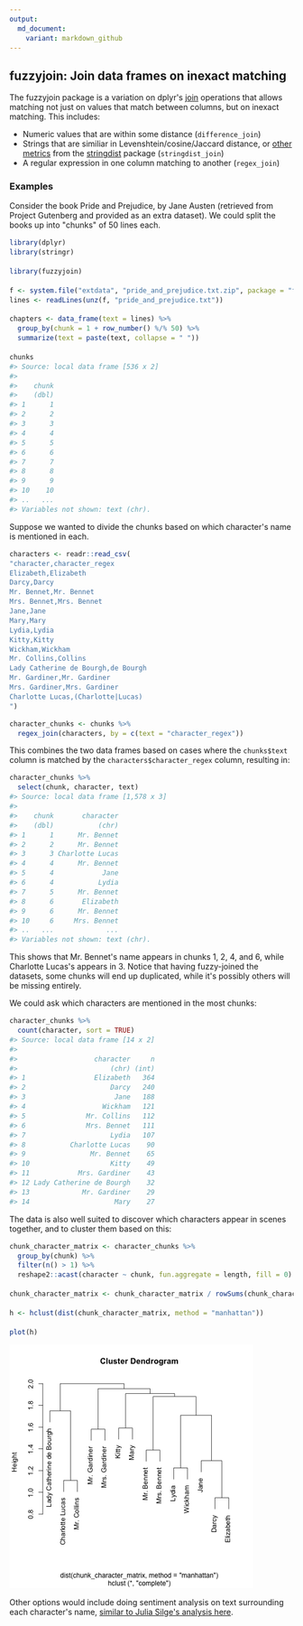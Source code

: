 ```yaml
---
output:
  md_document:
    variant: markdown_github
---
```


<!-- README.md is generated from README.Rmd. Please edit that file -->



fuzzyjoin: Join data frames on inexact matching
------------------

The fuzzyjoin package is a variation on dplyr's [join](http://www.inside-r.org/node/230646) operations that allows matching not just on values that match between columns, but on inexact matching. This includes:

* Numeric values that are within some distance (`difference_join`)
* Strings that are similiar in Levenshtein/cosine/Jaccard distance, or [other metrics](http://finzi.psych.upenn.edu/library/stringdist/html/stringdist-metrics.html) from the [stringdist](https://cran.r-project.org/web/packages/stringdist/index.html) package (`stringdist_join`)
* A regular expression in one column matching to another (`regex_join`)

### Examples

Consider the book Pride and Prejudice, by Jane Austen (retrieved from Project Gutenberg and provided as an extra dataset). We could split the books up into "chunks" of 50 lines each.


```r
library(dplyr)
library(stringr)

library(fuzzyjoin)

f <- system.file("extdata", "pride_and_prejudice.txt.zip", package = "fuzzyjoin")
lines <- readLines(unz(f, "pride_and_prejudice.txt"))

chapters <- data_frame(text = lines) %>%
  group_by(chunk = 1 + row_number() %/% 50) %>%
  summarize(text = paste(text, collapse = " "))

chunks
#> Source: local data frame [536 x 2]
#> 
#>    chunk
#>    (dbl)
#> 1      1
#> 2      2
#> 3      3
#> 4      4
#> 5      5
#> 6      6
#> 7      7
#> 8      8
#> 9      9
#> 10    10
#> ..   ...
#> Variables not shown: text (chr).
```

Suppose we wanted to divide the chunks based on which character's name is mentioned in each.


```r
characters <- readr::read_csv(
"character,character_regex
Elizabeth,Elizabeth
Darcy,Darcy
Mr. Bennet,Mr. Bennet
Mrs. Bennet,Mrs. Bennet
Jane,Jane
Mary,Mary
Lydia,Lydia
Kitty,Kitty
Wickham,Wickham
Mr. Collins,Collins
Lady Catherine de Bourgh,de Bourgh
Mr. Gardiner,Mr. Gardiner
Mrs. Gardiner,Mrs. Gardiner
Charlotte Lucas,(Charlotte|Lucas)
")
```


```r
character_chunks <- chunks %>%
  regex_join(characters, by = c(text = "character_regex"))
```

This combines the two data frames based on cases where the `chunks$text` column is matched by the `characters$character_regex` column, resulting in:


```r
character_chunks %>%
  select(chunk, character, text)
#> Source: local data frame [1,578 x 3]
#> 
#>    chunk       character
#>    (dbl)           (chr)
#> 1      1      Mr. Bennet
#> 2      2      Mr. Bennet
#> 3      3 Charlotte Lucas
#> 4      4      Mr. Bennet
#> 5      4            Jane
#> 6      4           Lydia
#> 7      5      Mr. Bennet
#> 8      6       Elizabeth
#> 9      6      Mr. Bennet
#> 10     6     Mrs. Bennet
#> ..   ...             ...
#> Variables not shown: text (chr).
```

This shows that Mr. Bennet's name appears in chunks 1, 2, 4, and 6, while Charlotte Lucas's appears in 3. Notice that having fuzzy-joined the datasets, some chunks will end up duplicated, while it's possibly others will be missing entirely.

We could ask which characters are mentioned in the most chunks:


```r
character_chunks %>%
  count(character, sort = TRUE)
#> Source: local data frame [14 x 2]
#> 
#>                   character     n
#>                       (chr) (int)
#> 1                 Elizabeth   364
#> 2                     Darcy   240
#> 3                      Jane   188
#> 4                   Wickham   121
#> 5               Mr. Collins   112
#> 6               Mrs. Bennet   111
#> 7                     Lydia   107
#> 8           Charlotte Lucas    90
#> 9                Mr. Bennet    65
#> 10                    Kitty    49
#> 11            Mrs. Gardiner    43
#> 12 Lady Catherine de Bourgh    32
#> 13             Mr. Gardiner    29
#> 14                     Mary    27
```

The data is also well suited to discover which characters appear in scenes together, and to cluster them based on this:


```r
chunk_character_matrix <- character_chunks %>%
  group_by(chunk) %>%
  filter(n() > 1) %>%
  reshape2::acast(character ~ chunk, fun.aggregate = length, fill = 0)

chunk_character_matrix <- chunk_character_matrix / rowSums(chunk_character_matrix)

h <- hclust(dist(chunk_character_matrix, method = "manhattan"))

plot(h)
```

![plot of chunk unnamed-chunk-7](README-unnamed-chunk-7-1.png) 

Other options would include doing sentiment analysis on text surrounding each character's name, [similar to Julia Silge's analysis here](http://juliasilge.com/blog/You-Must-Allow-Me/).
